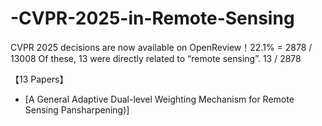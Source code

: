 # -CVPR-2025-in-Remote-Sensing

CVPR 2025 decisions are now available on OpenReview！22.1% = 2878 / 13008  Of these, 13 were directly related to “remote sensing”.  13 / 2878

【13 Papers】

- [A General Adaptive Dual-level Weighting Mechanism for Remote Sensing Pansharpening)]
